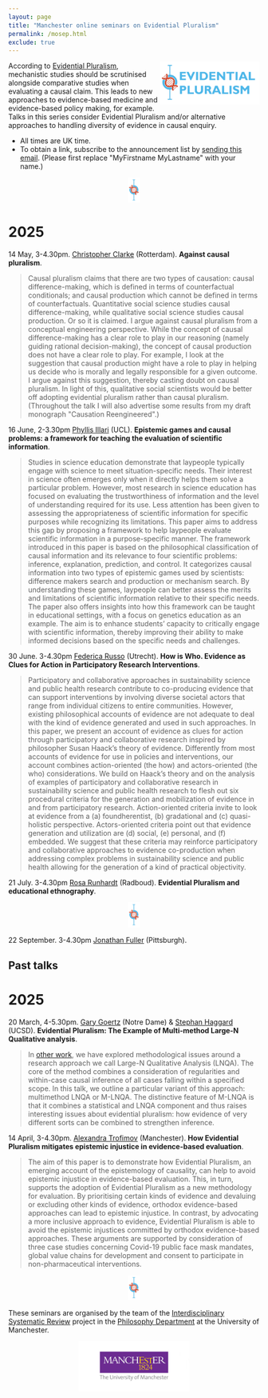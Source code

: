 ```yaml
---
layout: page
title: "Manchester online seminars on Evidential Pluralism"
permalink: /mosep.html
exclude: true
---
```


<a href="/ep"><img style="float: right;"  src="/images/EP-logo.jpg" alt="" width="200"   border="0" /></a> According to [Evidential Pluralism](/ep), mechanistic studies should be scrutinised alongside comparative studies when evaluating a causal claim. This leads to new approaches to evidence-based medicine and evidence-based policy making, for example. Talks in this series consider Evidential Pluralism and/or alternative approaches to handling diversity of evidence in causal enquiry.

  * All times are UK time. 
  * To obtain a link, subscribe to the announcement list by [sending this email](mailto:listserv@listserv.manchester.ac.uk?subject=subscribe&body=subscribe%20ep-announcements%20MyFirstname%20MyLastname). (Please first replace "MyFirstname MyLastname" with your name.)

<center>
<a href="/projects/images/divider.jpg"><img  src="/projects/images/divider.jpg" alt="" width="24" height="50"  border="0" /></a>
</center>

# 2025

14 May, 3-4.30pm. [Christopher Clarke](https://www.chrisclarke.eu/) (Rotterdam). **Against causal pluralism**.
> Causal pluralism claims that there are two types of causation: causal difference-making, which is defined in terms of counterfactual conditionals; and causal production which cannot be defined in terms of counterfactuals. Quantitative social science studies causal difference-making, while qualitative social science studies causal production. Or so it is claimed. I argue against causal pluralism from a conceptual engineering perspective. While the concept of causal difference-making has a clear role to play in our reasoning (namely guiding rational decision-making), the concept of causal production does not have a clear role to play. For example, I look at the suggestion that causal production might have a role to play in helping us decide who is morally and legally responsible for a given outcome. I argue against this suggestion, thereby casting doubt on causal pluralism. In light of this, qualitative social scientists would be better off adopting evidential pluralism rather than causal pluralism. (Throughout the talk I will also advertise some results from my draft monograph "Causation Reengineered".)

16 June, 2-3.30pm [Phyllis Illari](https://www.ucl.ac.uk/sts/people/prof-phyllis-illari) (UCL). **Epistemic games and causal problems: a framework for teaching the evaluation of scientific information**.
> Studies in science education demonstrate that laypeople typically engage with science to meet situation-specific needs. Their interest in science often emerges only when it directly helps them solve a particular problem. However, most research in science education has focused on evaluating the trustworthiness of information and the level of understanding required for its use. Less attention has been given to assessing the appropriateness of scientific information for specific purposes while recognizing its limitations. This paper aims to address this gap by proposing a framework to help laypeople evaluate scientific information in a purpose-specific manner.
The framework introduced in this paper is based on the philosophical classification of causal information and its relevance to four scientific problems: inference, explanation, prediction, and control. It categorizes causal information into two types of epistemic games used by scientists: difference makers search and production or mechanism search. By understanding these games, laypeople can better assess the merits and limitations of scientific information relative to their specific needs. The paper also offers insights into how this framework can be taught in educational settings, with a focus on genetics education as an example. The aim is to enhance students’ capacity to critically engage with scientific information, thereby improving their ability to make informed decisions based on the specific needs and challenges.

30 June. 3-4.30pm [Federica Russo](https://www.uu.nl/staff/FRusso) (Utrecht). **How is Who. Evidence as Clues for Action in Participatory Research Interventions**.
> Participatory and collaborative approaches in sustainability science and public health research contribute to co-producing evidence that can support interventions by involving diverse societal actors that range from individual citizens to entire communities. However, existing philosophical accounts of evidence are not adequate to deal with the kind of evidence generated and used in such approaches. In this paper, we present an account of evidence as clues for action through participatory and collaborative research inspired by philosopher Susan Haack’s theory of evidence. Differently from most accounts of evidence for use in policies and interventions, our account combines action-oriented (the how) and actors-oriented (the who) considerations. We build on Haack’s theory and on the analysis of examples of participatory and collaborative research in sustainability science and public health research to flesh out six procedural criteria for the generation and mobilization of evidence in and from participatory research. Action-oriented criteria invite to look at evidence from a (a) foundherentist, (b) gradational and (c) quasi-holistic perspective. Actors-oriented criteria point out that evidence generation and utilization are (d) social, (e) personal, and (f) embedded. We suggest that these criteria may reinforce participatory and collaborative approaches to evidence co-production when addressing complex problems in sustainability science and public health allowing for the generation of a kind of practical objectivity. 

21 July. 3-4.30pm [Rosa Runhardt](https://www.ru.nl/en/people/runhardt-r) (Radboud). **Evidential Pluralism and educational ethnography**.

<center>
<a href="/projects/images/divider.jpg"><img  src="/projects/images/divider.jpg" alt="" width="24" height="50"  border="0" /></a>
</center>

22 September. 3-4.30pm [Jonathan Fuller](https://jonathanfuller.ca/about) (Pittsburgh). 

## Past talks

# 2025

20 March, 4-5.30pm. [Gary Goertz](https://politicalscience.nd.edu/people/gary-goertz/) (Notre Dame) & [Stephan Haggard](https://gps.ucsd.edu/faculty-directory/stephan-haggard.html) (UCSD). **Evidential Pluralism: The Example of Multi-method Large-N Qualitative analysis**.
> In [other work](https://www.cambridge.org/core/journals/perspectives-on-politics/article/largen-qualitative-analysis-lnqa-causal-generalization-in-case-study-and-multimethod-research/7A848B3BCC7E01924F32754B7ACCE5B3), we have explored methodological issues around a research approach we call Large-N Qualitative Analysis (LNQA). The core of the method combines a consideration of regularities and within-case causal inference of all cases falling within a specified scope. In this talk, we outline a particular variant of this approach: multimethod LNQA or M-LNQA. The distinctive feature of M-LNQA is that it combines a statistical and LNQA component and thus raises interesting issues about evidential pluralism: how evidence of very different sorts can be combined to strengthen inference. 

14 April, 3-4.30pm. [Alexandra Trofimov](https://research.manchester.ac.uk/en/persons/alexandra-trofimov) (Manchester). **How Evidential Pluralism mitigates epistemic injustice in evidence-based evaluation**.
> The aim of this paper is to demonstrate how Evidential Pluralism, an emerging account of the epistemology of causality, can help to avoid epistemic injustice in evidence-based evaluation. This, in turn, supports the adoption of Evidential Pluralism as a new methodology for evaluation. By prioritising certain kinds of evidence and devaluing or excluding other kinds of evidence, orthodox evidence-based approaches can lead to epistemic injustice. In contrast, by advocating a more inclusive approach to evidence, Evidential Pluralism is able to avoid the epistemic injustices committed by orthodox evidence-based approaches. These arguments are supported by consideration of three case studies concerning Covid-19 public face mask mandates, global value chains for development and consent to participate in non-pharmaceutical interventions. 


<center>
<a href="/projects/images/divider.jpg"><img  src="/projects/images/divider.jpg" alt="" width="24" height="50"  border="0" /></a>
</center>

These seminars are organised by the team of the [Interdisciplinary Systematic Review](/projects/isr) project in the [Philosophy Department](https://www.socialsciences.manchester.ac.uk/philosophy/) at the University of Manchester.

<center>
<a href="https://www.manchester.ac.uk/"><img class="wp-image-2222 alignnone" src="/projects/images/manchester-logo.gif" alt="University of Manchester" height="100" /></a> 
</center>

